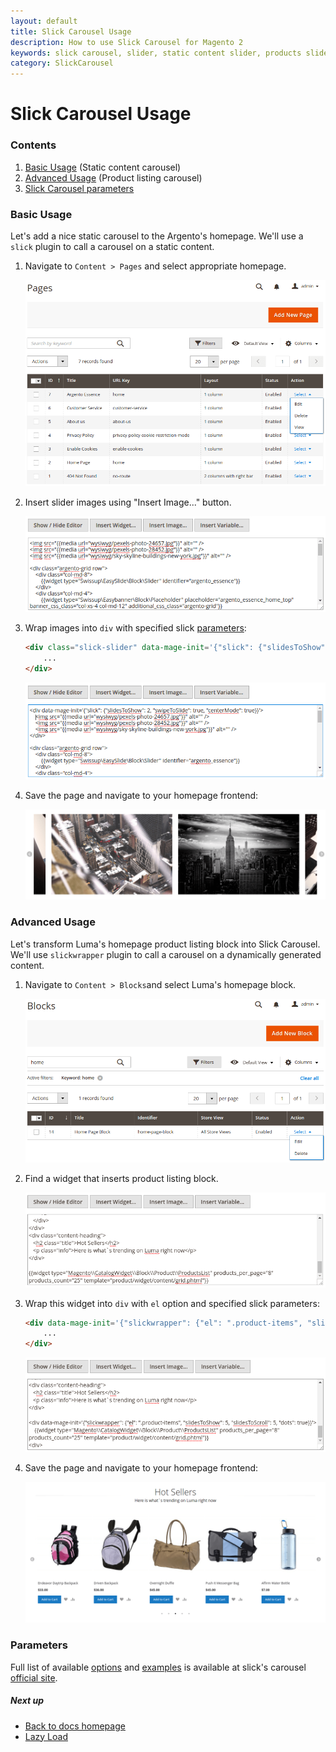 ```yaml
---
layout: default
title: Slick Carousel Usage
description: How to use Slick Carousel for Magento 2
keywords: slick carousel, slider, static content slider, products slider, products carousel
category: SlickCarousel
---
```


# Slick Carousel Usage

### Contents

 1. [Basic Usage](#basic-usage) (Static content carousel)
 2. [Advanced Usage](#advanced-usage) (Product listing carousel)
 3. [Slick Carousel parameters](#parameters)

### Basic Usage

Let's add a nice static carousel to the Argento's homepage. We'll use a `slick`
plugin to call a carousel on a static content.


 1. Navigate to `Content > Pages` and select appropriate homepage.

    ![Pages grid](/images/m2/slick-carousel/usage/basic/pages-grid.png)

 2. Insert slider images using "Insert Image..." button.

    ![Homepage content with slides](/images/m2/slick-carousel/usage/basic/homepage-content-slides.png)

 3. Wrap images into `div` with specified slick [parameters](#parameters):

    ```html
    <div class="slick-slider" data-mage-init='{"slick": {"slidesToShow": 2, "swipeToSlide": true, "centerMode": true, "rows": 0}}'>
        ...
    </div>
    ```

    ![Homepage conent with slider](/images/m2/slick-carousel/usage/basic/homepage-content-slider.png)

 4. Save the page and navigate to your homepage frontend:

    ![Basic Carousel at the homepage](/images/m2/slick-carousel/usage/basic/2slides-center-mode.png)

### Advanced Usage

Let's transform Luma's homepage product listing block into Slick Carousel.
We'll use `slickwrapper` plugin to call a carousel on a dynamically generated
content.

 1. Navigate to `Content > Blocks`and select Luma's homepage block.

    ![Block's grid](/images/m2/slick-carousel/usage/advanced/blocks-grid.png)

 2. Find a widget that inserts product listing block.

    ![Product listing widget](/images/m2/slick-carousel/usage/advanced/product-listing-widget.png)

 3. Wrap this widget into `div` with `el` option and specified slick parameters:

    ```html
    <div data-mage-init='{"slickwrapper": {"el": ".product-items", "slidesToShow": 5, "slidesToScroll": 5, "dots": true}}'>
        ...
    </div>
    ```

    ![Product listing widget wrapped with slider](/images/m2/slick-carousel/usage/advanced/product-listing-widget-slider.png)

 4. Save the page and navigate to your homepage frontend:

    ![Product listing carousel](/images/m2/slick-carousel/usage/advanced/product-listing-carousel.png)

### Parameters

Full list of available [options][slick_options] and [examples][slick_examples]
is available at slick's carousel [official site][slick_site].

[slick_site]: http://kenwheeler.github.io/slick/
[slick_options]: http://kenwheeler.github.io/slick/#settings
[slick_examples]: http://kenwheeler.github.io/slick/#demos

##### Next up

- [Back to docs homepage](../)
- [Lazy Load](../troubleshooting/#lazy-load)
